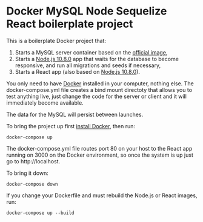 # Docker MySQL Node Sequelize React boilerplate project

This is a boilerplate Docker project that:

1. Starts a MySQL server container based on the [official image](https://hub.docker.com/_/mysql/),
2. Starts a [Node.js 10.8.0](https://hub.docker.com/_/node/) app that waits for the database to become responsive, and run all migrations and seeds if necessary,
3. Starts a React app (also based on [Node.js 10.8.0](https://hub.docker.com/_/node/)).

You only need to have [Docker](https://www.docker.com/) installed in your computer, nothing else.
The docker-compose.yml file creates a bind mount directoty that allows you to test anything live, just change the code for the server or client and it will immediately become available.

The data for the MySQL will persist between launches.

To bring the project up first [install Docker](https://www.docker.com/), then run:

```
docker-compose up
```

The docker-compose.yml file routes port 80 on your host to the React app running on 3000 on the Docker environment, so once the system is up just go to http://localhost.

To bring it down:

```
docker-compose down
```

If you change your Dockerfile and must rebuild the Node.js or React images, run:

```
docker-compose up --build
```
